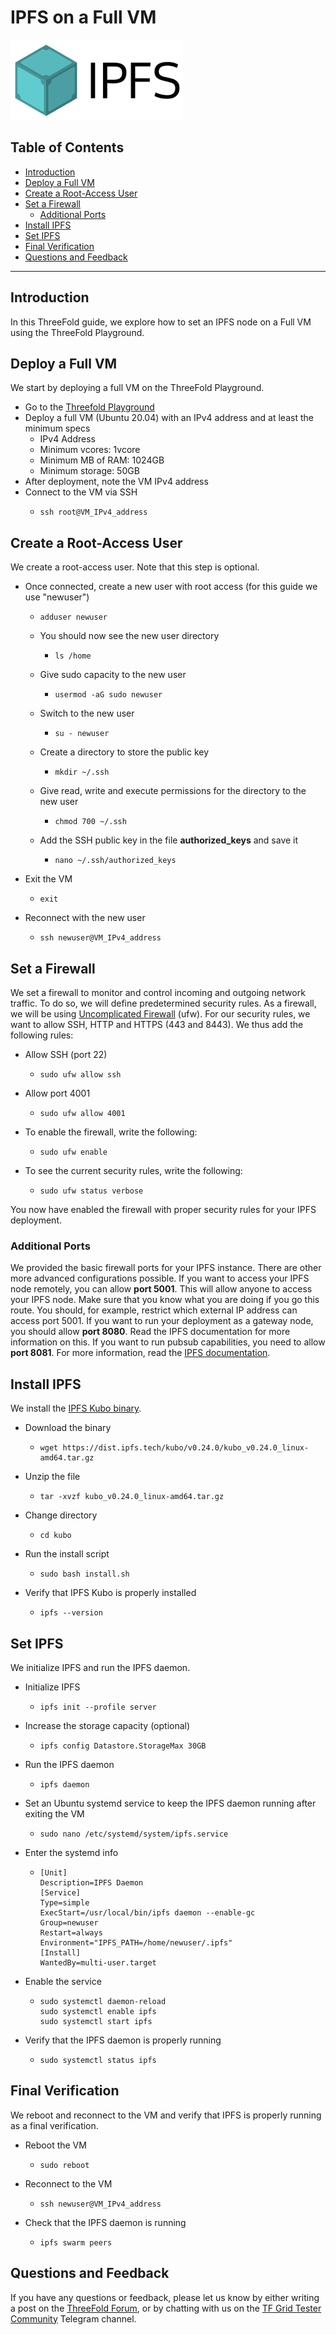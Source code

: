 <h1> IPFS on a Full VM</h1>

![ipfs_logo](../img/ipfs_logo.png)

<h2>Table of Contents</h2>

- [Introduction](#introduction)
- [Deploy a Full VM](#deploy-a-full-vm)
- [Create a Root-Access User](#create-a-root-access-user)
- [Set a Firewall](#set-a-firewall)
  - [Additional Ports](#additional-ports)
- [Install IPFS](#install-ipfs)
- [Set IPFS](#set-ipfs)
- [Final Verification](#final-verification)
- [Questions and Feedback](#questions-and-feedback)

***

## Introduction

In this ThreeFold guide, we explore how to set an IPFS node on a Full VM using the ThreeFold Playground.

## Deploy a Full VM

We start by deploying a full VM on the ThreeFold Playground.

* Go to the [Threefold Playground](https://playground.grid.tf/#/)
* Deploy a full VM (Ubuntu 20.04) with an IPv4 address and at least the minimum specs
  * IPv4 Address
  * Minimum vcores: 1vcore
  * Minimum MB of RAM: 1024GB
  * Minimum storage: 50GB
* After deployment, note the VM IPv4 address
* Connect to the VM via SSH
  * ``` 
    ssh root@VM_IPv4_address
    ```

## Create a Root-Access User

We create a root-access user. Note that this step is optional.

* Once connected, create a new user with root access (for this guide we use "newuser")
  * ``` 
    adduser newuser
    ```
  * You should now see the new user directory
    * ``` 
      ls /home
      ```
  * Give sudo capacity to the new user
    * ```
      usermod -aG sudo newuser
      ```
  * Switch to the new user
    * ```
      su - newuser
      ```
  * Create a directory to store the public key
    * ```
      mkdir ~/.ssh
      ```
  * Give read, write and execute permissions for the directory to the new user
    * ```
      chmod 700 ~/.ssh
      ```
  * Add the SSH public key in the file **authorized_keys** and save it
    * ```
      nano ~/.ssh/authorized_keys
      ```
* Exit the VM 
  * ```
    exit
    ```
* Reconnect with the new user
  * ``` 
    ssh newuser@VM_IPv4_address
    ```

## Set a Firewall

We set a firewall to monitor and control incoming and outgoing network traffic. To do so, we will define predetermined security rules. As a firewall, we will be using [Uncomplicated Firewall](https://wiki.ubuntu.com/UncomplicatedFirewall) (ufw).
For our security rules, we want to allow SSH, HTTP and HTTPS (443 and 8443).
We thus add the following rules:
* Allow SSH (port 22)
  * ```
    sudo ufw allow ssh
    ```
* Allow port 4001
  * ```
    sudo ufw allow 4001
    ```
* To enable the firewall, write the following:
  * ```
    sudo ufw enable
    ```
* To see the current security rules, write the following:
  * ```
    sudo ufw status verbose
    ```
You now have enabled the firewall with proper security rules for your IPFS deployment.

### Additional Ports

We provided the basic firewall ports for your IPFS instance. There are other more advanced configurations possible.
If you want to access your IPFS node remotely, you can allow **port 5001**. This will allow anyone to access your IPFS node. Make sure that you know what you are doing if you go this route. You should, for example, restrict which external IP address can access port 5001.
If you want to run your deployment as a gateway node, you should allow **port 8080**. Read the IPFS documentation for more information on this.
If you want to run pubsub capabilities, you need to allow **port 8081**. For more information, read the [IPFS documentation](https://blog.ipfs.tech/25-pubsub/).

## Install IPFS

We install the [IPFS Kubo binary](https://docs.ipfs.tech/install/command-line/#install-official-binary-distributions).
* Download the binary
  * ```
    wget https://dist.ipfs.tech/kubo/v0.24.0/kubo_v0.24.0_linux-amd64.tar.gz
    ```
* Unzip the file
  * ```
    tar -xvzf kubo_v0.24.0_linux-amd64.tar.gz
    ```
* Change directory
  * ```
    cd kubo
    ```
* Run the install script
  * ```
    sudo bash install.sh
    ```
* Verify that IPFS Kubo is properly installed
  * ```
    ipfs --version
    ```

## Set IPFS

We initialize IPFS and run the IPFS daemon.

* Initialize IPFS
  * ```
    ipfs init --profile server
    ```
* Increase the storage capacity (optional)
  * ```
    ipfs config Datastore.StorageMax 30GB
    ```
* Run the IPFS daemon
  * ```
    ipfs daemon
    ```
* Set an Ubuntu systemd service to keep the IPFS daemon running after exiting the VM
  * ```
    sudo nano /etc/systemd/system/ipfs.service
    ```
* Enter the systemd info
  * ```
    [Unit]
    Description=IPFS Daemon
    [Service]
    Type=simple
    ExecStart=/usr/local/bin/ipfs daemon --enable-gc
    Group=newuser
    Restart=always
    Environment="IPFS_PATH=/home/newuser/.ipfs"
    [Install]
    WantedBy=multi-user.target
    ```
* Enable the service
  * ```
    sudo systemctl daemon-reload
    sudo systemctl enable ipfs
    sudo systemctl start ipfs
    ```
* Verify that the IPFS daemon is properly running
  * ```
    sudo systemctl status ipfs
    ```
## Final Verification
We reboot and reconnect to the VM and verify that IPFS is properly running as a final verification.
* Reboot the VM
  * ```
    sudo reboot
    ```
* Reconnect to the VM
  * ```
    ssh newuser@VM_IPv4_address
    ```
* Check that the IPFS daemon is running
  * ```
    ipfs swarm peers
    ```
## Questions and Feedback
If you have any questions or feedback, please let us know by either writing a post on the [ThreeFold Forum](https://forum.threefold.io/), or by chatting with us on the [TF Grid Tester Community](https://t.me/threefoldtesting) Telegram channel.